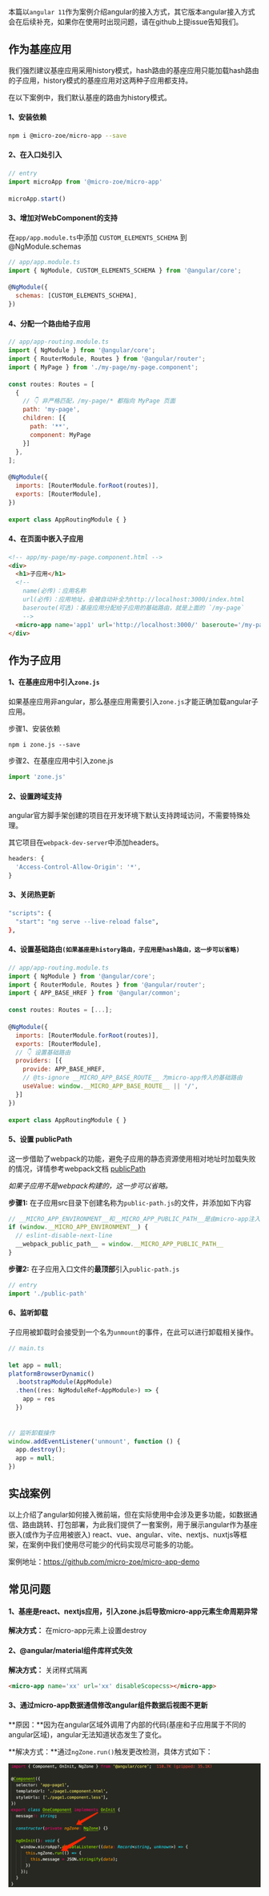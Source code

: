 本篇以`angular 11`作为案例介绍angular的接入方式，其它版本angular接入方式会在后续补充，如果你在使用时出现问题，请在github上提issue告知我们。

## 作为基座应用
我们强烈建议基座应用采用history模式，hash路由的基座应用只能加载hash路由的子应用，history模式的基座应用对这两种子应用都支持。

在以下案例中，我们默认基座的路由为history模式。

#### 1、安装依赖
```bash
npm i @micro-zoe/micro-app --save
```

#### 2、在入口处引入
```js
// entry
import microApp from '@micro-zoe/micro-app'

microApp.start()
```

#### 3、增加对WebComponent的支持

在`app/app.module.ts`中添加 `CUSTOM_ELEMENTS_SCHEMA` 到 @NgModule.schemas
```js
// app/app.module.ts
import { NgModule, CUSTOM_ELEMENTS_SCHEMA } from '@angular/core';

@NgModule({
  schemas: [CUSTOM_ELEMENTS_SCHEMA],
})
```

#### 4、分配一个路由给子应用

```js
// app/app-routing.module.ts
import { NgModule } from '@angular/core';
import { RouterModule, Routes } from '@angular/router';
import { MyPage } from './my-page/my-page.component';

const routes: Routes = [
  {
    // 👇 非严格匹配，/my-page/* 都指向 MyPage 页面
    path: 'my-page',
    children: [{
      path: '**',
      component: MyPage
    }]
  },
];

@NgModule({
  imports: [RouterModule.forRoot(routes)],
  exports: [RouterModule],
})

export class AppRoutingModule { }
```

#### 4、在页面中嵌入子应用

```html
<!-- app/my-page/my-page.component.html -->
<div>
  <h1>子应用</h1>
  <!-- 
    name(必传)：应用名称
    url(必传)：应用地址，会被自动补全为http://localhost:3000/index.html
    baseroute(可选)：基座应用分配给子应用的基础路由，就是上面的 `/my-page`
    -->
  <micro-app name='app1' url='http://localhost:3000/' baseroute='/my-page'></micro-app>
</div>
```

## 作为子应用

#### 1、在基座应用中引入`zone.js`
如果基座应用非angular，那么基座应用需要引入`zone.js`才能正确加载angular子应用。

步骤1、安装依赖
```
npm i zone.js --save
```

步骤2、在基座应用中引入zone.js
```js
import 'zone.js'
```

#### 2、设置跨域支持
angular官方脚手架创建的项目在开发环境下默认支持跨域访问，不需要特殊处理。

其它项目在`webpack-dev-server`中添加headers。

```js
headers: {
  'Access-Control-Allow-Origin': '*',
}
```

#### 3、关闭热更新
```bash
"scripts": {
  "start": "ng serve --live-reload false",
},
```

#### 4、设置基础路由`(如果基座是history路由，子应用是hash路由，这一步可以省略)`

```js
// app/app-routing.module.ts
import { NgModule } from '@angular/core';
import { RouterModule, Routes } from '@angular/router';
import { APP_BASE_HREF } from '@angular/common';

const routes: Routes = [...];

@NgModule({
  imports: [RouterModule.forRoot(routes)],
  exports: [RouterModule],
  // 👇 设置基础路由
  providers: [{
    provide: APP_BASE_HREF,
    // @ts-ignore __MICRO_APP_BASE_ROUTE__ 为micro-app传入的基础路由
    useValue: window.__MICRO_APP_BASE_ROUTE__ || '/',
  }]
})

export class AppRoutingModule { }
```

#### 5、设置 publicPath

这一步借助了webpack的功能，避免子应用的静态资源使用相对地址时加载失败的情况，详情参考webpack文档 [publicPath](https://webpack.docschina.org/guides/public-path/#on-the-fly)

*如果子应用不是webpack构建的，这一步可以省略。*

**步骤1:** 在子应用src目录下创建名称为`public-path.js`的文件，并添加如下内容
```js
// __MICRO_APP_ENVIRONMENT__和__MICRO_APP_PUBLIC_PATH__是由micro-app注入的全局变量
if (window.__MICRO_APP_ENVIRONMENT__) {
  // eslint-disable-next-line
  __webpack_public_path__ = window.__MICRO_APP_PUBLIC_PATH__
}
```

**步骤2:** 在子应用入口文件的**最顶部**引入`public-path.js`
```js
// entry
import './public-path'
```

#### 6、监听卸载
子应用被卸载时会接受到一个名为`unmount`的事件，在此可以进行卸载相关操作。

```js
// main.ts

let app = null;
platformBrowserDynamic()
  .bootstrapModule(AppModule)
  .then((res: NgModuleRef<AppModule>) => {
    app = res
  })


// 监听卸载操作
window.addEventListener('unmount', function () {
  app.destroy();
  app = null;
})
```


## 实战案例
以上介绍了angular如何接入微前端，但在实际使用中会涉及更多功能，如数据通信、路由跳转、打包部署，为此我们提供了一套案例，用于展示angular作为基座嵌入(或作为子应用被嵌入) react、vue、angular、vite、nextjs、nuxtjs等框架，在案例中我们使用尽可能少的代码实现尽可能多的功能。

案例地址：https://github.com/micro-zoe/micro-app-demo

## 常见问题
#### 1、基座是react、nextjs应用，引入zone.js后导致micro-app元素生命周期异常
**解决方式：** 在micro-app元素上设置destroy

#### 2、@angular/material组件库样式失效
**解决方式：** 关闭样式隔离
```html
<micro-app name='xx' url='xx' disableScopecss></micro-app>
```

#### 3、通过micro-app数据通信修改angular组件数据后视图不更新

**原因：**因为在angular区域外调用了内部的代码(基座和子应用属于不同的angular区域)，angular无法知道状态发生了变化。

**解决方式：**通过`ngZone.run()`触发更改检测，具体方式如下：

![angular-question3](../../static/images/angular-1.png ':size=800')
